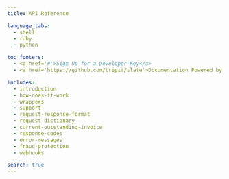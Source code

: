 ```yaml
---
title: API Reference

language_tabs:
  - shell
  - ruby
  - python

toc_footers:
  - <a href='#'>Sign Up for a Developer Key</a>
  - <a href='https://github.com/tripit/slate'>Documentation Powered by Slate</a>

includes:
  - introduction
  - how-does-it-work
  - wrappers
  - support
  - request-response-format
  - request-dictionary
  - current-outstanding-invoice
  - response-codes
  - error-messages
  - fraud-protection
  - webhooks

search: true
---
```

